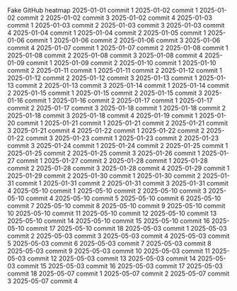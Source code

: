 Fake GitHub heatmap
2025-01-01 commit 1
2025-01-02 commit 1
2025-01-02 commit 2
2025-01-02 commit 3
2025-01-02 commit 4
2025-01-03 commit 1
2025-01-03 commit 2
2025-01-03 commit 3
2025-01-03 commit 4
2025-01-04 commit 1
2025-01-04 commit 2
2025-01-05 commit 1
2025-01-06 commit 1
2025-01-06 commit 2
2025-01-06 commit 3
2025-01-06 commit 4
2025-01-07 commit 1
2025-01-07 commit 2
2025-01-08 commit 1
2025-01-08 commit 2
2025-01-08 commit 3
2025-01-08 commit 4
2025-01-09 commit 1
2025-01-09 commit 2
2025-01-10 commit 1
2025-01-10 commit 2
2025-01-11 commit 1
2025-01-11 commit 2
2025-01-12 commit 1
2025-01-12 commit 2
2025-01-12 commit 3
2025-01-13 commit 1
2025-01-13 commit 2
2025-01-13 commit 3
2025-01-14 commit 1
2025-01-14 commit 2
2025-01-15 commit 1
2025-01-15 commit 2
2025-01-15 commit 3
2025-01-16 commit 1
2025-01-16 commit 2
2025-01-17 commit 1
2025-01-17 commit 2
2025-01-17 commit 3
2025-01-18 commit 1
2025-01-18 commit 2
2025-01-18 commit 3
2025-01-18 commit 4
2025-01-19 commit 1
2025-01-20 commit 1
2025-01-21 commit 1
2025-01-21 commit 2
2025-01-21 commit 3
2025-01-21 commit 4
2025-01-22 commit 1
2025-01-22 commit 2
2025-01-22 commit 3
2025-01-23 commit 1
2025-01-23 commit 2
2025-01-23 commit 3
2025-01-24 commit 1
2025-01-24 commit 2
2025-01-25 commit 1
2025-01-25 commit 2
2025-01-25 commit 3
2025-01-26 commit 1
2025-01-27 commit 1
2025-01-27 commit 2
2025-01-28 commit 1
2025-01-28 commit 2
2025-01-28 commit 3
2025-01-28 commit 4
2025-01-29 commit 1
2025-01-29 commit 2
2025-01-30 commit 1
2025-01-30 commit 2
2025-01-31 commit 1
2025-01-31 commit 2
2025-01-31 commit 3
2025-01-31 commit 4
2025-05-10 commit 1
2025-05-10 commit 2
2025-05-10 commit 3
2025-05-10 commit 4
2025-05-10 commit 5
2025-05-10 commit 6
2025-05-10 commit 7
2025-05-10 commit 8
2025-05-10 commit 9
2025-05-10 commit 10
2025-05-10 commit 11
2025-05-10 commit 12
2025-05-10 commit 13
2025-05-10 commit 14
2025-05-10 commit 15
2025-05-10 commit 16
2025-05-10 commit 17
2025-05-10 commit 18
2025-05-03 commit 1
2025-05-03 commit 2
2025-05-03 commit 3
2025-05-03 commit 4
2025-05-03 commit 5
2025-05-03 commit 6
2025-05-03 commit 7
2025-05-03 commit 8
2025-05-03 commit 9
2025-05-03 commit 10
2025-05-03 commit 11
2025-05-03 commit 12
2025-05-03 commit 13
2025-05-03 commit 14
2025-05-03 commit 15
2025-05-03 commit 16
2025-05-03 commit 17
2025-05-03 commit 18
2025-05-07 commit 1
2025-05-07 commit 2
2025-05-07 commit 3
2025-05-07 commit 4
